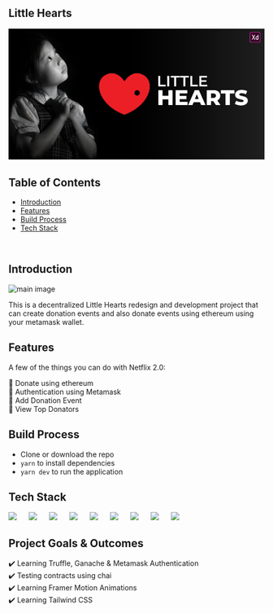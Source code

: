 ## Little Hearts

![cover](cover.png)

## Table of Contents

- [Introduction](#introduction)
- [Features](#features)
- [Build Process](#build-process)
- [Tech Stack](#tech-stack)

<br/>

## Introduction

![main image](https://cdn.sanity.io/images/1z5g6za5/production/31ba52f4f0ad2e2f70b5492687535518789978bd-1920x947.png?w=2000&fit=max&auto=format)

This is a decentralized Little Hearts redesign and development project that can create donation events and also donate events using ethereum using your metamask wallet.

## Features

A few of the things you can do with Netflix 2.0:

🚀 Donate using ethereum <br/>
🚀 Authentication using Metamask <br/>
🚀 Add Donation Event <br/>
🚀 View Top Donators

## Build Process

- Clone or download the repo
- `yarn` to install dependencies
- `yarn dev` to run the application


## Tech Stack

<p float="left">
    <img src="https://cdn.sanity.io/images/1z5g6za5/production/c51f7cd856302f625d5622d91847e184435c00ba-300x300.png?w=2000&fit=max&auto=format" width="60"  style="padding-right:20px"/>
    <img src="https://cdn.sanity.io/images/1z5g6za5/production/ea0d729f383fe9f113c7d2da95af5a39eecfa226-64x64.png?w=2000&fit=max&auto=format" width="60"  style="padding-right:20px"/>
    <img src="https://cdn.sanity.io/images/1z5g6za5/production/a6b48df38b4f69dabac49c12e705c254d8ca3b1c-402x400.png?w=2000&fit=max&auto=format" width="60"  style="padding-right:20px"/>
    <img src="https://cdn.sanity.io/images/1z5g6za5/production/f30cf6965f7445b4103ec54db304b53e63b80e7f-267x300.png?w=2000&fit=max&auto=format" width="60"  style="padding-right:20px"/>
    <img src="https://cdn.sanity.io/images/1z5g6za5/production/6204e7e0124748128a93b0b5a44e314a18fa1e97-200x200.png?w=2000&fit=max&auto=format" width="60"  style="padding-right:20px"/>
    <img src="https://cdn.sanity.io/images/1z5g6za5/production/eac4e9e81edda54d96832350466463aaaa6dc894-1024x1024.png?w=2000&fit=max&auto=format" width="60"  style="padding-right:20px"/>
    <img src="https://cdn.sanity.io/images/1z5g6za5/production/6ff172279dca61fa23766917e06ec39352179313-64x64.png?w=2000&fit=max&auto=format" width="60"  style="padding-right:20px"/>
    <img src="https://cdn.sanity.io/images/1z5g6za5/production/97986d3dd7e897b83e06a41aaf9ee7a8de146685-768x768.png?w=2000&fit=max&auto=format" width="60"  style="padding-right:20px"/>
    <img src="https://cdn.sanity.io/images/1z5g6za5/production/a734a4e48807516fc191ffc080c03ccf25e1718d-300x300.png?w=2000&fit=max&auto=format" width="60"  style="padding-right:20px"/>
</p>

## Project Goals & Outcomes

✔️ Learning Truffle, Ganache & Metamask Authentication <br/>
✔️ Testing contracts using chai <br/>
✔️ Learning Framer Motion Animations <br/>
✔️ Learning Tailwind CSS